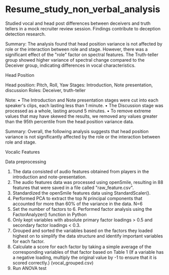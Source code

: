 # Resume_study_non_verbal_analysis
Studied vocal and head post differences between deceivers and truth tellers in a mock recruiter review session. Findings contribute to deception detection research.


Summary:
The analysis found that head position variance is not affected by role or the interaction between role and stage. However, there was a significant effect of the "role" factor on spectral features. The Truth-teller group showed higher variance of spectral change compared to the Deceiver group, indicating differences in vocal characteristics.



Head Position

Head position: Pitch, Roll, Yaw
Stages: Introduction, Note presentation, discussion
Roles: Deceiver, truth-teller

Note:
•	The Introduction and Note presentation stages were cut into each speaker's clips, each lasting less than 1 minute.
•	The Discussion stage was processed as a whole, lasting around 5 minutes.
•	To remove extreme values that may have skewed the results, we removed any values greater than the 95th percentile from the head position variance data.

Summary:
Overall, the following analysis suggests that head position variance is not significantly affected by the role or the interaction between role and stage.


Vocalic Features

Data preprocessing
1.	The data consisted of audio features obtained from players in the introduction and note-presentation.
2.	The audio features data was processed using openSmile, resulting in 88 features that were saved in a file called "raw_feature.csv".
3.	Standardized the openSmile features data using StandardScaler().
4.	Performed PCA to extract the top N principal components that accounted for more than 60% of the variance in the data. N=6
5.	Set the number of factors to 6. Performed factor analysis using the FactorAnalyzer() function in Python
6.	Only kept variables with absolute primary factor loadings > 0.5 and secondary factor loadings < 0.3.
7.	Grouped and sorted the variables based on the factors they loaded highest on to simplify the data structure and identify important variables for each factor.
8.	Calculate a score for each factor by taking a simple average of the corresponding variables of that factor based on Table 1 (If a variable has a negative loading, multiply the original value by -1 to ensure that it is scored correctly.) (vocal_grouped.csv)
9.	Run ANOVA test
